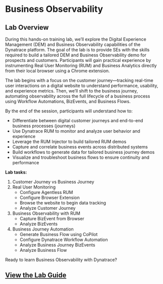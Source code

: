 # Business Observability

## Lab Overview

During this hands-on training lab, we’ll explore the Digital Experience Management (DEM) and Business Observability capabilities of the Dynatrace platform. The goal of the lab is to provide SEs with the skills required to build a tailored DEM and Business Observability demo for prospects and customers. Participants will gain practical experience by instrumenting Real User Monitoring (RUM) and Business Analytics directly from their local browser using a Chrome extension.

The lab begins with a focus on the customer journey—tracking real-time user interactions on a digital website to understand performance, usability, and experience metrics. Then, we’ll shift to the business journey, automating observability across the full lifecycle of a business process using Workflow Automations, BizEvents, and Business Flows.

By the end of the session, participants will understand how to:

- Differentiate between digital customer journeys and end-to-end business processes (journeys)
- Use Dynatrace RUM to monitor and analyze user behavior and experience
- Leverage the RUM Injector to build tailored RUM demos
- Capture and correlate business events across distributed systems
- Build workflows to generate data for tailored business journey demos
- Visualize and troubleshoot business flows to ensure continuity and performance

**Lab tasks:**

1. Customer Journey vs Business Journey
2. Real User Monitoring
    - Configure Agentless RUM
    - Configure Browser Extension
    - Browse the website to begin data tracking
    - Analyze Customer Journey
3. Business Observability with RUM
    - Capture BizEvent from Browser
    - Analyze BizEvents
4. Business Journey Automation
    - Generate Business Flow using CoPilot
    - Configure Dynatrace Workflow Automation
    - Analyze Business Journey BizEvents
    - Analyze Business Flow

Ready to learn Business Observability with Dynatrace?

## [View the Lab Guide](https://dynatrace-wwse.github.io/enablement-browser-dem-biz-observability)
